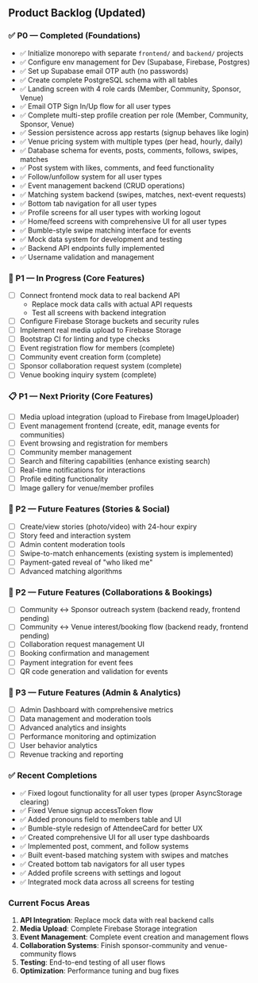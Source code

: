 ## Product Backlog (Updated)

### ✅ P0 — Completed (Foundations)
- ✅ Initialize monorepo with separate `frontend/` and `backend/` projects
- ✅ Configure env management for Dev (Supabase, Firebase, Postgres)
- ✅ Set up Supabase email OTP auth (no passwords)
- ✅ Create complete PostgreSQL schema with all tables
- ✅ Landing screen with 4 role cards (Member, Community, Sponsor, Venue)
- ✅ Email OTP Sign In/Up flow for all user types
- ✅ Complete multi-step profile creation per role (Member, Community, Sponsor, Venue)
- ✅ Session persistence across app restarts (signup behaves like login)
- ✅ Venue pricing system with multiple types (per head, hourly, daily)
- ✅ Database schema for events, posts, comments, follows, swipes, matches
- ✅ Post system with likes, comments, and feed functionality
- ✅ Follow/unfollow system for all user types
- ✅ Event management backend (CRUD operations)
- ✅ Matching system backend (swipes, matches, next-event requests)
- ✅ Bottom tab navigation for all user types
- ✅ Profile screens for all user types with working logout
- ✅ Home/feed screens with comprehensive UI for all user types
- ✅ Bumble-style swipe matching interface for events
- ✅ Mock data system for development and testing
- ✅ Backend API endpoints fully implemented
- ✅ Username validation and management

### 🚧 P1 — In Progress (Core Features)
- [ ] Connect frontend mock data to real backend API
  - Replace mock data calls with actual API requests
  - Test all screens with backend integration
- [ ] Configure Firebase Storage buckets and security rules
- [ ] Implement real media upload to Firebase Storage
- [ ] Bootstrap CI for linting and type checks
- [ ] Event registration flow for members (complete)
- [ ] Community event creation form (complete)
- [ ] Sponsor collaboration request system (complete)
- [ ] Venue booking inquiry system (complete)

### 📋 P1 — Next Priority (Core Features)
- [ ] Media upload integration (upload to Firebase from ImageUploader)
- [ ] Event management frontend (create, edit, manage events for communities)
- [ ] Event browsing and registration for members
- [ ] Community member management
- [ ] Search and filtering capabilities (enhance existing search)
- [ ] Real-time notifications for interactions
- [ ] Profile editing functionality
- [ ] Image gallery for venue/member profiles

### 🔮 P2 — Future Features (Stories & Social)
- [ ] Create/view stories (photo/video) with 24-hour expiry
- [ ] Story feed and interaction system
- [ ] Admin content moderation tools
- [ ] Swipe-to-match enhancements (existing system is implemented)
- [ ] Payment-gated reveal of "who liked me"
- [ ] Advanced matching algorithms

### 🔮 P2 — Future Features (Collaborations & Bookings)
- [ ] Community <-> Sponsor outreach system (backend ready, frontend pending)
- [ ] Community <-> Venue interest/booking flow (backend ready, frontend pending)
- [ ] Collaboration request management UI
- [ ] Booking confirmation and management
- [ ] Payment integration for event fees
- [ ] QR code generation and validation for events

### 🔮 P3 — Future Features (Admin & Analytics)
- [ ] Admin Dashboard with comprehensive metrics
- [ ] Data management and moderation tools
- [ ] Advanced analytics and insights
- [ ] Performance monitoring and optimization
- [ ] User behavior analytics
- [ ] Revenue tracking and reporting

### ✅ Recent Completions
- ✅ Fixed logout functionality for all user types (proper AsyncStorage clearing)
- ✅ Fixed Venue signup accessToken flow
- ✅ Added pronouns field to members table and UI
- ✅ Bumble-style redesign of AttendeeCard for better UX
- ✅ Created comprehensive UI for all user type dashboards
- ✅ Implemented post, comment, and follow systems
- ✅ Built event-based matching system with swipes and matches
- ✅ Created bottom tab navigators for all user types
- ✅ Added profile screens with settings and logout
- ✅ Integrated mock data across all screens for testing

### Current Focus Areas
1. **API Integration**: Replace mock data with real backend calls
2. **Media Upload**: Complete Firebase Storage integration
3. **Event Management**: Complete event creation and management flows
4. **Collaboration Systems**: Finish sponsor-community and venue-community flows
5. **Testing**: End-to-end testing of all user flows
6. **Optimization**: Performance tuning and bug fixes